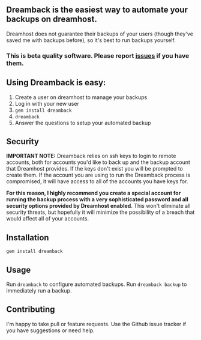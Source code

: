 ## Dreamback is the easiest way to automate your backups on dreamhost.
Dreamhost does not guarantee their backups of your users (though they've saved me with backups before), so it's best to run backups yourself.

### This is beta quality software. Please report [issues](https://github.com/palexander/dreamback/issues) if you have them.

## Using Dreamback is easy:

1. Create a user on dreamhost to manage your backups
2. Log in with your new user
3. `gem install dreamback`
4. `dreamback`
5. Answer the questions to setup your automated backup

## Security

**IMPORTANT NOTE:** Dreamback relies on ssh keys to login to remote accounts, both for accounts you'd like to back up and the backup account that Dreamhost provides. If the keys don't exist you will be prompted to create them. If the account you are using to run the Dreamback process is compromised, it will have access to all of the accounts you have keys for.

**For this reason, I highly recommend you create a special account for running the backup process with a very sophisticated password and all security options provided by Dreamhost enabled**. This won't eliminate all security threats, but hopefully it will minimize the possibility of a breach that would affect all of your accounts.

## Installation

    gem install dreamback

## Usage

Run `dreamback` to configure automated backups.
Run `dreamback backup` to immediately run a backup.

## Contributing

I'm happy to take pull or feature requests. Use the Github issue tracker if you have suggestions or need help.